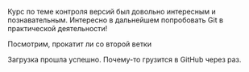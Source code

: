 Курс по теме контроля версий был довольно интересным и познавательным.
Интересно в дальнейшем попробовать Git в практической деятельности!

Посмотрим, прокатит ли со второй ветки

Загрузка прошла успешно. 
Почему-то грузится в GitHub через раз.